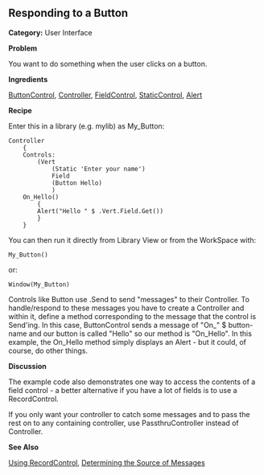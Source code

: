 ## Responding to a Button

**Category:** User Interface

**Problem**

You want to do something when the user clicks on a button.

**Ingredients**

[ButtonControl](<../User Interfaces/Reference/ButtonControl.md>), 
[Controller](<../User Interfaces/Reference/Controller.md>), 
[FieldControl](<../User Interfaces/Reference/FieldControl.md>), 
[StaticControl](<../User Interfaces/Reference/StaticControl.md>), 
[Alert](<../User Interfaces/Reference/Alert.md>)

**Recipe**

Enter this in a library (e.g. mylib) as My_Button:

``` suneido
Controller
    {
    Controls:
        (Vert
            (Static 'Enter your name')
            Field
            (Button Hello)
            )
    On_Hello()
        {
        Alert("Hello " $ .Vert.Field.Get())
        }
    }
```

You can then run it directly from Library View or from the WorkSpace with:

``` suneido
My_Button()
```

or:

``` suneido
Window(My_Button)
```

Controls like Button use .Send to send "messages" to their Controller. To handle/respond to these messages you have to create a Controller and within it, define a method corresponding to the
message that the control is Send'ing. In this case, ButtonControl sends a message of "On_" $ button-name and our button is called "Hello" so our method is "On_Hello". In this example, the On_Hello
method simply displays an Alert - but it could, of course, do other things.

**Discussion**

The example code also demonstrates one way to access the contents of a field control - a better alternative if you have a lot of fields is to use a RecordControl.

If you only want your controller to catch some messages and to pass the rest on to any containing controller, use PassthruController instead of Controller.

**See Also**

[Using RecordControl](<Using RecordControl.md>), 
[Determining the Source of Messages](<Determining the Source of Messages.md>)